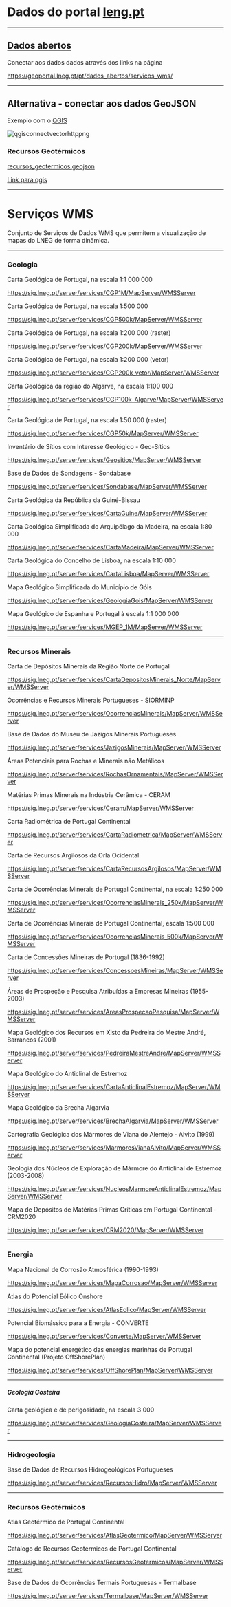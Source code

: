 # Dados do portal [leng.pt](https://geoportal.lneg.pt)

---

## [Dados abertos](#serviços-wms)

Conectar aos dados dados através dos links na página

https://geoportal.lneg.pt/pt/dados_abertos/servicos_wms/

---

## Alternativa - conectar aos dados GeoJSON

Exemplo com o [QGIS](https://www.qgis.org/)

![qgisconnectvectorhttppng](imagens/qgis_connect_vector_http.png)

### Recursos Geotérmicos

[recursos_geotermicos.geojson](https://github.com/arqvector/arqvector.github.io/blob/main/data/lneg/recursos_geotermicos.geojson "recursos_geotermicos.geojson")

[Link para qgis](https://arqvector.github.io/data/lneg/recursos_geotermicos.geojson)

---

# Serviços WMS

Conjunto de Serviços de Dados WMS que permitem a visualização de mapas do LNEG de forma dinâmica.

---

### Geologia

Carta Geológica de Portugal, na escala 1:1 000 000

https://sig.lneg.pt/server/services/CGP1M/MapServer/WMSServer

Carta Geológica de Portugal, na escala 1:500 000

https://sig.lneg.pt/server/services/CGP500k/MapServer/WMSServer

Carta Geológica de Portugal, na escala 1:200 000 (raster)

https://sig.lneg.pt/server/services/CGP200k/MapServer/WMSServer

Carta Geológica de Portugal, na escala 1:200 000 (vetor)

https://sig.lneg.pt/server/services/CGP200k_vetor/MapServer/WMSServer

Carta Geológica da região do Algarve, na escala 1:100 000

https://sig.lneg.pt/server/services/CGP100k_Algarve/MapServer/WMSServer

Carta Geológica de Portugal, na escala 1:50 000 (raster)

https://sig.lneg.pt/server/services/CGP50k/MapServer/WMSServer

Inventário de Sítios com Interesse Geológico - Geo-Sítios

https://sig.lneg.pt/server/services/Geositios/MapServer/WMSServer

Base de Dados de Sondagens - Sondabase

https://sig.lneg.pt/server/services/Sondabase/MapServer/WMSServer

Carta Geológica da República da Guiné-Bissau

https://sig.lneg.pt/server/services/CartaGuine/MapServer/WMSServer

Carta Geológica Simplificada do Arquipélago da Madeira, na escala 1:80 000

https://sig.lneg.pt/server/services/CartaMadeira/MapServer/WMSServer

Carta Geológica do Concelho de Lisboa, na escala 1:10 000

https://sig.lneg.pt/server/services/CartaLisboa/MapServer/WMSServer

Mapa Geológico Simplificada do Município de Góis

https://sig.lneg.pt/server/services/GeologiaGois/MapServer/WMSServer

Mapa Geológico de Espanha e Portugal à escala 1:1 000 000

https://sig.lneg.pt/server/services/MGEP_1M/MapServer/WMSServer

---

### Recursos Minerais

Carta de Depósitos Minerais da Região Norte de Portugal

https://sig.lneg.pt/server/services/CartaDepositosMinerais_Norte/MapServer/WMSServer

Ocorrências e Recursos Minerais Portugueses - SIORMINP

https://sig.lneg.pt/server/services/OcorrenciasMinerais/MapServer/WMSServer

Base de Dados do Museu de Jazigos Minerais Portugueses

https://sig.lneg.pt/server/services/JazigosMinerais/MapServer/WMSServer

Áreas Potenciais para Rochas e Minerais não Metálicos

https://sig.lneg.pt/server/services/RochasOrnamentais/MapServer/WMSServer

Matérias Primas Minerais na Indústria Cerâmica - CERAM

https://sig.lneg.pt/server/services/Ceram/MapServer/WMSServer

Carta Radiométrica de Portugal Continental

https://sig.lneg.pt/server/services/CartaRadiometrica/MapServer/WMSServer

Carta de Recursos Argilosos da Orla Ocidental

https://sig.lneg.pt/server/services/CartaRecursosArgilosos/MapServer/WMSServer

Carta de Ocorrências Minerais de Portugal Continental, na escala 1:250 000

https://sig.lneg.pt/server/services/OcorrenciasMinerais_250k/MapServer/WMSServer

Carta de Ocorrências Minerais de Portugal Continental, escala 1:500 000

https://sig.lneg.pt/server/services/OcorrenciasMinerais_500k/MapServer/WMSServer

Carta de Concessões Mineiras de Portugal (1836-1992)

https://sig.lneg.pt/server/services/ConcessoesMineiras/MapServer/WMSServer

Áreas de Prospeção e Pesquisa Atribuídas a Empresas Mineiras (1955-2003)

https://sig.lneg.pt/server/services/AreasProspecaoPesquisa/MapServer/WMSServer

Mapa Geológico dos Recursos em Xisto da Pedreira do Mestre André, Barrancos (2001)

https://sig.lneg.pt/server/services/PedreiraMestreAndre/MapServer/WMSServer

Mapa Geológico do Anticlinal de Estremoz

https://sig.lneg.pt/server/services/CartaAnticlinalEstremoz/MapServer/WMSServer

Mapa Geológico da Brecha Algarvia

https://sig.lneg.pt/server/services/BrechaAlgarvia/MapServer/WMSServer

Cartografia Geológica dos Mármores de Viana do Alentejo - Alvito (1999)

https://sig.lneg.pt/server/services/MarmoresVianaAlvito/MapServer/WMSServer

Geologia dos Núcleos de Exploração de Mármore do Anticlinal de Estremoz (2003-2008)

https://sig.lneg.pt/server/services/NucleosMarmoreAnticlinalEstremoz/MapServer/WMSServer

Mapa de Depósitos de Matérias Primas Críticas em Portugal Continental - CRM2020

https://sig.lneg.pt/server/services/CRM2020/MapServer/WMSServer

---

### Energia

Mapa Nacional de Corrosão Atmosférica (1990-1993)

https://sig.lneg.pt/server/services/MapaCorrosao/MapServer/WMSServer

Atlas do Potencial Eólico Onshore

https://sig.lneg.pt/server/services/AtlasEolico/MapServer/WMSServer

Potencial Biomássico para a Energia - CONVERTE

https://sig.lneg.pt/server/services/Converte/MapServer/WMSServer

Mapa do potencial energético das energias marinhas de Portugal Continental (Projeto OffShorePlan)

https://sig.lneg.pt/server/services/OffShorePlan/MapServer/WMSServer

---

##### Geologia Costeira

Carta geológica e de perigosidade, na escala 3 000

https://sig.lneg.pt/server/services/GeologiaCosteira/MapServer/WMSServer

---

### Hidrogeologia

Base de Dados de Recursos Hidrogeológicos Portugueses

https://sig.lneg.pt/server/services/RecursosHidro/MapServer/WMSServer

---

### Recursos Geotérmicos

Atlas Geotérmico de Portugal Continental

https://sig.lneg.pt/server/services/AtlasGeotermico/MapServer/WMSServer

Catálogo de Recursos Geotérmicos de Portugal Continental

https://sig.lneg.pt/server/services/RecursosGeotermicos/MapServer/WMSServer

Base de Dados de Ocorrências Termais Portuguesas - Termalbase

https://sig.lneg.pt/server/services/Termalbase/MapServer/WMSServer
